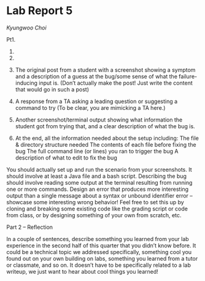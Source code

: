 # Lab Report 5  
*Kyungwoo Choi* 
  
Pt1.  
1. <Original Post>  
2. <TA Response>  

1. The original post from a student with a screenshot showing a symptom and a description of a guess at the bug/some sense of what the failure-inducing input is. (Don’t actually make the post! Just write the content that would go in such a post)
2. A response from a TA asking a leading question or suggesting a command to try (To be clear, you are mimicking a TA here.)
3. Another screenshot/terminal output showing what information the student got from trying that, and a clear description of what the bug is.
4.  At the end, all the information needed about the setup including:
        The file & directory structure needed
        The contents of each file before fixing the bug
        The full command line (or lines) you ran to trigger the bug
        A description of what to edit to fix the bug

You should actually set up and run the scenario from your screenshots. It should involve at least a Java file and a bash script.
Describing the bug should involve reading some output at the terminal resulting from running one or more commands. 
Design an error that produces more interesting output than a single message about a syntax or unbound identifier error – showcase some interesting wrong behavior!
Feel free to set this up by cloning and breaking some existing code like the grading script or code from class, or by designing something of your own from scratch, etc.

Part 2 – Reflection

In a couple of sentences, describe something you learned from your lab experience in the second half of this quarter that you didn’t know before.
It could be a technical topic we addressed specifically, something cool you found out on your own building on labs, something you learned from a tutor or classmate, and so on.
It doesn’t have to be specifically related to a lab writeup, we just want to hear about cool things you learned!
